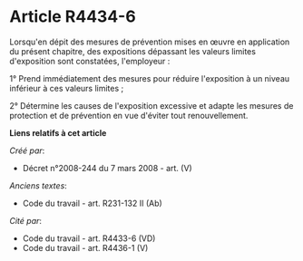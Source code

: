 # Article R4434-6

Lorsqu'en dépit des mesures de prévention mises en œuvre en application du présent chapitre, des expositions dépassant les
valeurs limites d'exposition sont constatées, l'employeur :

1° Prend immédiatement des mesures pour réduire l'exposition à un niveau inférieur à ces valeurs limites ;

2° Détermine les causes de l'exposition excessive et adapte les mesures de protection et de prévention en vue d'éviter tout
renouvellement.

**Liens relatifs à cet article**

_Créé par_:

  - Décret n°2008-244 du 7 mars 2008 - art. (V)

_Anciens textes_:

  - Code du travail - art. R231-132 II (Ab)

_Cité par_:

  - Code du travail - art. R4433-6 (VD)
  - Code du travail - art. R4436-1 (V)

